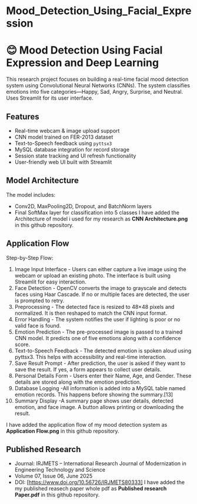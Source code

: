 # Mood_Detection_Using_Facial_Expression
# 😊 Mood Detection Using Facial Expression and Deep Learning

This research project focuses on building a real-time facial mood detection system using Convolutional Neural Networks (CNNs). The system classifies emotions into five categories—Happy, Sad, Angry, Surprise, and Neutral. Uses Streamlit for its user interface.

## Features
- Real-time webcam & image upload support
- CNN model trained on FER-2013 dataset
- Text-to-Speech feedback using `pyttsx3`
- MySQL database integration for record storage
- Session state tracking and UI refresh functionality
- User-friendly web UI built with Streamlit

## Model Architecture
The model includes:
- Conv2D, MaxPooling2D, Dropout, and BatchNorm layers
- Final SoftMax layer for classification into 5 classes
I have added the Architecture of model i used for my research as **CNN Architecture.png** in this github repository.

## Application Flow
Step-by-Step Flow: 
1. Image Input Interface - Users can either capture a live image using the webcam or upload an existing photo. 
The interface is built using Streamlit for easy interaction. 
2. Face Detection - OpenCV converts the image to grayscale and detects faces using Haar Cascade. If no 
or multiple faces are detected, the user is prompted to retry. 
3. Preprocessing - The detected face is resized to 48×48 pixels and normalized. It is then reshaped to 
match the CNN input format. 
4. Error Handling - The system notifies the user if lighting is poor or no valid face is found.  
5. Emotion Prediction - The pre-processed image is passed to a trained CNN model. It predicts one of five 
emotions along with a confidence score. 
6. Text-to-Speech Feedback - The detected emotion is spoken aloud using pyttsx3. This helps with accessibility and 
real-time interaction. 
7. Save Result Prompt - After prediction, the user is asked if they want to save the result. If yes, a form appears 
to collect user details. 
8. Personal Details Form - Users enter their Name, Age, and Gender. These details are stored along with the 
emotion prediction. 
9. Database Logging -All information is added into a MySQL table named emotion records. This happens 
before showing the summary.[13] 
10. Summary Display -A summary page shows user details, detected emotion, and face image. A button 
allows printing or downloading the result. 

I have added the application flow of my mood detection system as **Application Flow.png** in this github repository.

## Published Research
- Journal: IRJMETS – International Research Journal of Modernization in Engineering Technology and Science
- Volume 07, Issue 06, June 2025
- DOI: [https://www.doi.org/10.56726/IRJMETS80333]
I have added the my published reasech paper whole pdf as **Published research Paper.pdf** in this github repository.
